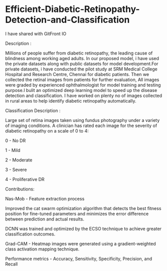# Efficient-Diabetic-Retinopathy-Detection-and-Classification

I have shared with GitFront IO

Description :

Millions of people suffer from diabetic retinopathy, the leading cause of blindness among working aged adults. In our proposed model, i have used the private datasets along with public datasets for model development.For private datasets, i have conducted the pilot study at SRM Medical College Hospital and Research Centre, Chennai for diabetic patients. Then we collected the retinal images from patients for further evaluation, All images were graded by experienced ophthalmologist for model training and testing purpose.I bulit an optimized deep learning model to speed up the disease detection and classification. I have worked on plenty no of images collected in rural areas to help identify diabetic retinopathy automatically.

Classification Description :

Large set of retina images taken using fundus photography under a variety of imaging conditions. A clinician has rated each image for the severity of diabetic retinopathy on a scale of 0 to 4:

0 - No DR

1 - Mild

2 - Moderate

3 - Severe

4 - Proliferative DR

Contributions:

Nas-Mob - Feature extraction process

Improved the cat swarm optimization algorithm that detects the best fitness position for fine-tuned parameters and minimizes the error difference between prediction and actual results.

DCNN was trained and optimized by the ECSO technique to achieve greater classification outcomes.

Grad-CAM - Heatmap images were generated using a gradient-weighted class activation mapping technique.

Performance metrics - Accuracy, Sensitivity, Specificity, Precision, and Recall
